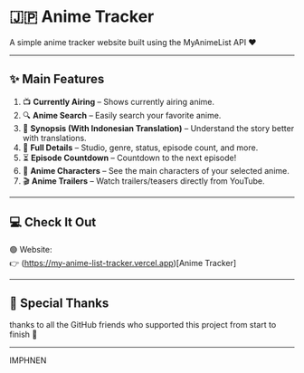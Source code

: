 # 🇯🇵 Anime Tracker

A simple anime tracker website built using the MyAnimeList API ❤️

---

## ✨ Main Features

1. 📺 **Currently Airing** – Shows currently airing anime.
2. 🔍 **Anime Search** – Easily search your favorite anime.
3. 📝 **Synopsis (With Indonesian Translation)** – Understand the story better with translations.
4. 🧩 **Full Details** – Studio, genre, status, episode count, and more.
5. ⏳ **Episode Countdown** – Countdown to the next episode!
6. 👥 **Anime Characters** – See the main characters of your selected anime.
7. 🎬 **Anime Trailers** – Watch trailers/teasers directly from YouTube.

---

## 💻 Check It Out

🟢 Website:  
👉 (https://my-anime-list-tracker.vercel.app)[Anime Tracker]

---

## 🤝 Special Thanks

thanks to all the GitHub friends who supported this project from start to finish 🚀

---
IMPHNEN 